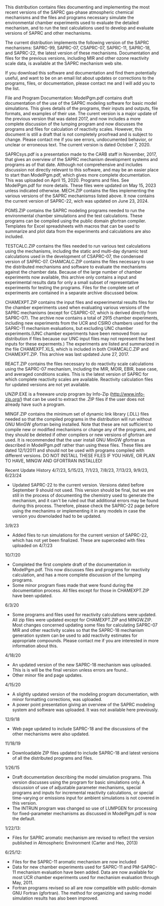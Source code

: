This distribution contains files documenting and implementing the most recent versions of the SAPRC gas-phase atmospheric chemical mechanisms and the files and programs necessary simulate the environmental chamber experiments used to evaluate the detailed mechanism, and to run the test calculations used to develop and evaluate versions of SAPRC and other mechanisms.

The current distribution implements the following version of the SAPRC mechanisms: SAPRC-99, SAPRC-07, CSAPRC-07, SAPRC-11, SAPRC-18, and SAPRC-22, the latest version of these mechanisms. Documentation and files for the previous versions, including MIR and other ozone reactivity scale data, is available at the SAPRC mechanism web site.

If you download this software and documentation and find them potentially useful, and want to be on an email list about updates or corrections to the programs, files, or documentation, please contact me and I will add you to the list.

File and Program Documentation:
ModelPgm.pdf contains draft documentation of the use of the SAPRC modeling software for basic model simulations. This gives details of the programs, their inputs and outputs, file formats, and examples of their use. The curent version is a major update of the previous version that was dated 2017, and now includes a more complete discussion of the lumping program and now discusses the programs and files for calculation of reactivity scales. However, this document is still a draft that is not completely proofread and is subject to change. Please contact me if you see errors, undocumented behavior, or unclear or erroneous text. The current version is dated October 7, 2020.

SAPRCsys.pdf is a presentation made to the CARB staff in November, 2017, that gives an overview of the SAPRC mechanism development systems and programs as of that date. Although not comprehensive and includes discussion not directly relevant to this software, and may be an easier place to start than ModelPgm.pdf, which gives more complete documentation. This was uploaded on April 15, 2020.
Programs and files. See ModelPgm.pdf for more details. These files were updated on May 15, 2023 unless indicated otherwise.
MECH.ZIP contains the files implementing the various versions of the SAPRC mechanismss listed above. It now contains the current version of SAPRC-22, wich was updated on June 23, 2024.

PGMS.ZIP contains the SAPRC modeling programs needed to run the environmental chamber simulations and the test calculations. These programs can be compiled using the public domain gfortran compiler. Templates for Excel spreadsheets with macros that can be used to summarize and plot data from the experiments and calculations are also included. 

TESTCALC.ZIP contains the files needed to run various test calculations using the mechanisms, including the static and multi-day dynamic test calculations used in the development of CSAPRC-07, the condensed version of SAPRC-07.
CHAMCALC.ZIP contains the files necessary to use the distributed mechanisms and software to evaluate the mechanisms against the chamber data. Because of the large number of chamber experiments now available, this archive only contains a input and experimental results data for only a small subset of representative experiments for testing the programs. Files for the complete set of experiments are contained in a separate archive discussed below. 

CHAMEXPT.ZIP contains the input files and expeerimental results files for the chamber experiments used when evaluating various versions of the SAPRC mechanisms (except for CSAPRC-07, which is derived directly from SAPRC-07). The archive now contains a total of 2915 chamber experiments, including new experiments from the UCR and CSIRO chambers used for the SAPRC-11 mechanism evaluations, but excluding UNC chamber experiments.(UNC chamber experiments have been removed from our distribution if files because our UNC input files may not represent the best inputs for these experments.) The experiments are listed and summarized in the file CHAMEXPT.XLS, which is included in both CHAMCALC.ZIP and CHAMEXPT.ZIP. This archive was last updated June 27, 2017.

REACT.ZIP contains the files necessary to do reactivity scale calculations using the SAPRC-07 mechanism, including the MIR, MOIR, EBIR, base case, and averaged conditions scales. This is the latest version of SAPRC for which complete reactivity scales are available. Reactivity calculation files for updated versions are not yet available.

UNZIP.EXE is a freeware unzip program by Info-Zip (http://www.info-zip.org/) that can be used to extract the .ZIP files if the user does not already have such a program.

MINGF.ZIP contains the minimum set of dynamic link library (.DLL) files needed so that the compiled programs in the distribution will run without GNU MinGW gfortran being installed. Note that these are not sufficient to compile new or modified mechanisms or change any of the programs, and they should be deleted if other compilers or new versions of gfortran are used. It is recommended that the user install GNU MinGW gfortran as described in ModelPgm.pdf rather than using these files. These files are dated 12/1/2011 and should not be used with programs compiled with different versions. DO NOT INSTALL THESE FILES IF YOU HAVE, OR PLAN TO HAVE, MINGW AND GFORTRAN INSTALLED!

Recent Update History
4/7/23, 5/15/23, 7/1/23, 7/8/23, 7/13/23, 9/9/23, 6/23/24
- Updated SAPRC-22 to the current version. Versions dated before September 9 should not used. This version should be final, but we are still in the process of documenting the chemistry used to generate the mechanism, and it can't be ruled out that additional errors may be found during this process. Therefore, please check the SAPRC-22 page before using the mechanims or implementing it in any models in case the version you downoladed had to be updated.

3/9/23
- Added files to run simulations for the current version of SAPRC-22, which has not yet been finalized. These are superceded with files uploaded on 4/7/23

10/7/20
- Completed the first complete draft of the documentation in ModelPgm.pdf. This now discusses files and programs for reactivity calculation, and has a more complete discussion of the lumping programs.
- Some minor program fixes made that were found during the documentation process. All files except for those in CHAMEXPT.ZIP have been updated.

6/3/20
- Some programs and files used for reactivity calculations were updated. All zip files were updated except for CHAMEXPT.ZIP and MINGW.ZIP. Most changes concerned updating some files for calculating SAPRC-07 MIR and other reactivity scales so that the SAPRC-18 mechanism generation system can be used to add reactivity estimates for appropriate compounds. Please contact me if you are interested in more information about this.

4/18/20
- An updated version of the new SAPRC-18 mechanism was uploaded. This is is will be the final version unless errors are found..
- Other minor file and page updates.

4/15/20
- A slightly updated version of the modeling program documentation, with minor formatting corrections, was uploaded.
- A power point presentation giving an overview of the SAPRC modeling system and software was uploaded. It was not available here previously.

12/9/18
- Web page updated to include SAPRC-18 and the discussions of the other mechanisms were also updated.

11/18/19
- Downloadable ZIP files updated to include SAPRC-18 and latest versions of all the distributed programs and files.

1/26/15
- Draft documentation describing the model simulation programs. This version discusses using the program for basic simulations only. A discussion of use of adjustable parameter mechanisms, special programs and inputs for incremental reactivity calculations, or special time-varying or emissions input for ambient simulations is not covered in this version.
- The INTRUN program was changed so use of LUMPGEN for processing for fixed-parameter mechanisms as discussed in ModelPgm.pdf is now the default.

1/22/13:
- Files for SAPRC aromatic mechanism are revised to reflect the version published in Atmospheric Environment (Carter and Heo, 2013)

6/25/12:
- Files for the SAPRC-11 aromatic mechanism are now included
- Data for new chamber experiments used for SAPRC-11 and PM-SAPRC-11 mechanism evaluation have been added. Data are now available for most UCR chamber experiments used for mechanism evaluation through May, 2011.
- Fortran programs revised so all are now compatible with public-domain GNU Fortran (gfortran). The method for organizing and saving model simulation results has also been improved.